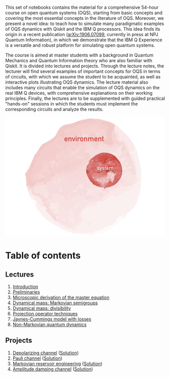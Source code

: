 This set of notebooks contains the material for a comprehensive 54-hour course on open quantum systems (OQS), starting from basic concepts and covering the most essential concepts in the literature of OQS. Moreover, we present a novel idea: to teach how to simulate many paradigmatic examples of OQS dynamics with Qiskit and the IBM Q processors. This idea finds its origin in a recent publication ([arXiv:1906.07099](https://arxiv.org/abs/1906.07099), currently in press at NPJ Quantum Information), in which we demonstrate that the IBM Q Experience is a versatile and robust platform for simulating open quantum systems.

The course is aimed at master students with a background in Quantum Mechanics and Quantum Information theory who are also familiar with Qiskit. It is divided into lectures and projects. Through the lecture notes, the lecturer will find several examples of important concepts for OQS in terms of circuits, with which we assume the student to be acquainted, as well as interactive plots illustrating OQS dynamics. The lecture material also includes many circuits that enable the simulation of OQS dynamics on the real IBM Q devices, with comprehensive explanations on their working principles. Finally, the lectures are to be supplemented with guided practical "hands-on" sessions in which the students must implement the corresponding circuits and analyze the results.

<img src="images/oqs.001.png"/>

# Table of contents

## Lectures

1. [Introduction](introduction.html)
2. [Preliminaries](preliminaries.html)
3. [Microscopic derivation of the master equation](microscopic_derivation_of_the_markovian_master_equation.html)
4. [Dynamical maps: Markovian semigroups](markovian_semigroups.html)
5. [Dynamical maps: divisibility](divisible_maps.html#commanddiv)
6. [Projection operator techniques](projection_operator_techniques.html)
7. [Jaynes-Cummings model with losses](jaynes_cummings_with_losses.html)
8. [Non-Markovian quantum dynamics](non-markovian_quantum_dynamics.html)

## Projects

1. [Depolarizing channel](project_1-depolarizing_channel.html) ([Solution](project_1-solution.html))
2. [Pauli channel](project_2-pauli_channel.html) ([Solution](project_2-solution.html))
3. [Markovian reservoir engineering](project_3-reservoir-engineering.html) ([Solution](project_3-solution.html))
3. [Amplitude damping channel](project_4-amplitude_damping.html) ([Solution](project_4-solution.html))
